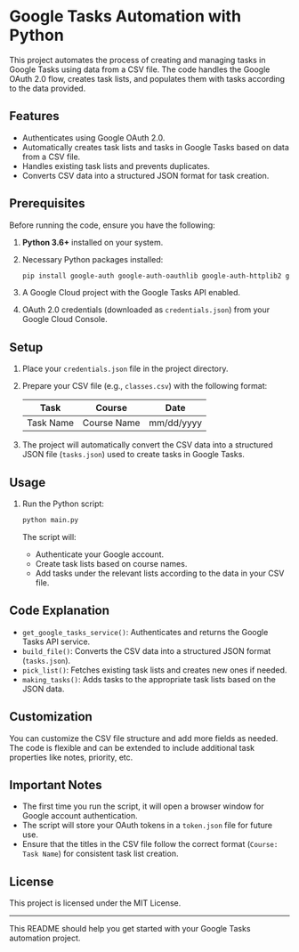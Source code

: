 # Google Tasks Automation with Python

This project automates the process of creating and managing tasks in Google Tasks using data from a CSV file. The code handles the Google OAuth 2.0 flow, creates task lists, and populates them with tasks according to the data provided.

## Features

- Authenticates using Google OAuth 2.0.
- Automatically creates task lists and tasks in Google Tasks based on data from a CSV file.
- Handles existing task lists and prevents duplicates.
- Converts CSV data into a structured JSON format for task creation.

## Prerequisites

Before running the code, ensure you have the following:

1. **Python 3.6+** installed on your system.
2. Necessary Python packages installed:

   ```bash
   pip install google-auth google-auth-oauthlib google-auth-httplib2 google-api-python-client pandas
   ```

3. A Google Cloud project with the Google Tasks API enabled.
4. OAuth 2.0 credentials (downloaded as `credentials.json`) from your Google Cloud Console.

## Setup

1. Place your `credentials.json` file in the project directory.
2. Prepare your CSV file (e.g., `classes.csv`) with the following format:

   | Task       | Course | Date       |
   |------------|--------|------------|
   | Task Name  | Course Name | mm/dd/yyyy |

3. The project will automatically convert the CSV data into a structured JSON file (`tasks.json`) used to create tasks in Google Tasks.

## Usage

1. Run the Python script:

   ```bash
   python main.py
   ```

   The script will:
   - Authenticate your Google account.
   - Create task lists based on course names.
   - Add tasks under the relevant lists according to the data in your CSV file.

## Code Explanation

- `get_google_tasks_service()`: Authenticates and returns the Google Tasks API service.
- `build_file()`: Converts the CSV data into a structured JSON format (`tasks.json`).
- `pick_list()`: Fetches existing task lists and creates new ones if needed.
- `making_tasks()`: Adds tasks to the appropriate task lists based on the JSON data.

## Customization

You can customize the CSV file structure and add more fields as needed. The code is flexible and can be extended to include additional task properties like notes, priority, etc.

## Important Notes

- The first time you run the script, it will open a browser window for Google account authentication.
- The script will store your OAuth tokens in a `token.json` file for future use.
- Ensure that the titles in the CSV file follow the correct format (`Course: Task Name`) for consistent task list creation.

## License

This project is licensed under the MIT License.

---

This README should help you get started with your Google Tasks automation project.